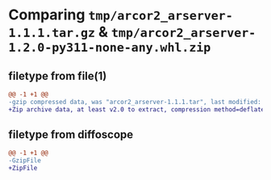 # Comparing `tmp/arcor2_arserver-1.1.1.tar.gz` & `tmp/arcor2_arserver-1.2.0-py311-none-any.whl.zip`

## filetype from file(1)

```diff
@@ -1 +1 @@
-gzip compressed data, was "arcor2_arserver-1.1.1.tar", last modified: Tue Jan 23 12:49:53 2024, max compression
+Zip archive data, at least v2.0 to extract, compression method=deflate
```

## filetype from diffoscope

```diff
@@ -1 +1 @@
-GzipFile
+ZipFile
```

